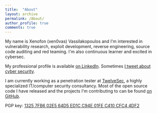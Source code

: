 ```yaml
---
title:  "About"
layout: archive
permalink: /About/
author_profile: true
comments: true
---
```


<p>
My name is Xenofon (xen0vas) Vassilakopoulos and I'm interested in vulnerability research, exploit development, reverse engineering, source code auditing and red teaming. I'm also continuous learner and excited in cybersec.
</p>

<p>
My professional profile is available
<a href="https://www.linkedin.com/in/xvass/">on LinkedIn</a>. Sometimes
<a href="https://twitter.com/xen0vas">I tweet about cyber security</a>.
</p>

<p>
I am currently working as a penetration tester at <a href="https://twelvesec.com/">TwelveSec</a>, a highly specialized IT/computer security consultancy. Most of the open source code I have released and the projects I'm contributing to can be found <a href="https://github.com/xen0vas">on GitHub</a>.
</p>

<p>
PGP key: <a href="https://xen0vas.github.io/xen0vas_pgp.asc">1325 7FB6 02E5 64D5 ED1C C94E 01FE C410 CFC4 4DF2</a>
</p>